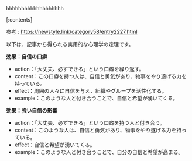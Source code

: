

hhhhhhhhhhhhhhhhhhh
    
[:contents]

参考 : https://newstyle.link/category58/entry2227.html

以下は、記事から得られる実用的な心理学の定理です。

**効果：自信の口癖**
- action：「大丈夫、必ずできる」という口癖を繰り返す。
- content：この口癖を持つ人は、自信と勇気があり、物事をやり遂げる力を持っている。
- effect：周囲の人々に自信を与え、組織やグループを活性化する。
- example：このような人と付き合うことで、自信と希望が湧いてくる。

**効果：強い自信の影響**
- action：「大丈夫、必ずできる」という口癖を持つ人と付き合う。
- content：このような人は、自信と勇気があり、物事をやり遂げる力を持っている。
- effect：自信と希望が湧いてくる。
- example：このような人と付き合うことで、自分の自信と希望が高まる。

    